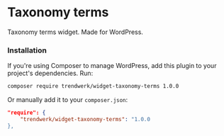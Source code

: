 Taxonomy terms
====

Taxonomy terms widget. Made for WordPress.

### Installation
If you're using Composer to manage WordPress, add this plugin to your project's dependencies. Run:
```sh
composer require trendwerk/widget-taxonomy-terms 1.0.0
```

Or manually add it to your `composer.json`:
```json
"require": {
	"trendwerk/widget-taxonomy-terms": "1.0.0
},
```
